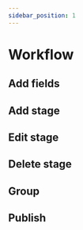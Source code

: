 ```yaml
---
sidebar_position: 1
---
```


# Workflow

## Add fields
## Add stage
## Edit stage
## Delete stage
## Group
## Publish

